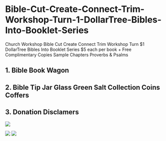 # Bible-Cut-Create-Connect-Trim-Workshop-Turn-1-DollarTree-Bibles-Into-Booklet-Series
Church Workshop Bible Cut Create Connect Trim Workshop Turn $1 DollarTree Bibles Into Booklet Series  $5 each per book + Free Complimentary Copies Sample Chapters Proverbs &amp; Psalms

## 1. Bible Book Wagon 
## 2. Bible Tip Jar Glass Green Salt Collection Coins Coffers
## 3. Donation Disclamers
![](https://lh3.googleusercontent.com/proxy/N_22Op-cEOVV3rVmZEyMgG4TpZf47sH74yP_frXOxllWifGZWq9YfmGpr7LroNdXlQbsZcDry22sMBYR10GVr7rbPMKWZHYhWPhycHDb_F0MgHhUpvXuv96RoRpJgnF777DaD57A)


![](https://lh3.googleusercontent.com/proxy/N_22Op-cEOVV3rVmZEyMgG4TpZf47sH74yP_frXOxllWifGZWq9YfmGpr7LroNdXlQbsZcDry22sMBYR10GVr7rbPMKWZHYhWPhycHDb_F0MgHhUpvXuv96RoRpJgnF777DaD57A)
![](https://images-na.ssl-images-amazon.com/images/I/81dnUA0aSXL._AC_SL1500_.jpg)
